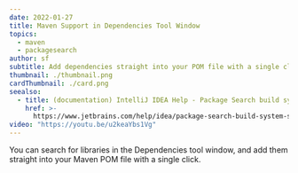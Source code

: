 ```yaml
---
date: 2022-01-27
title: Maven Support in Dependencies Tool Window
topics:
  - maven
  - packagesearch
author: sf
subtitle: Add dependencies straight into your POM file with a single click
thumbnail: ./thumbnail.png
cardThumbnail: ./card.png
seealso:
  - title: (documentation) IntelliJ IDEA Help - Package Search build system support
    href: >-
      https://www.jetbrains.com/help/idea/package-search-build-system-support-limitations.html#maven_support
video: "https://youtu.be/u2keaYbs1Vg"
---
```


You can search for libraries in the Dependencies tool window, and add them straight into your Maven POM file with a single click.
